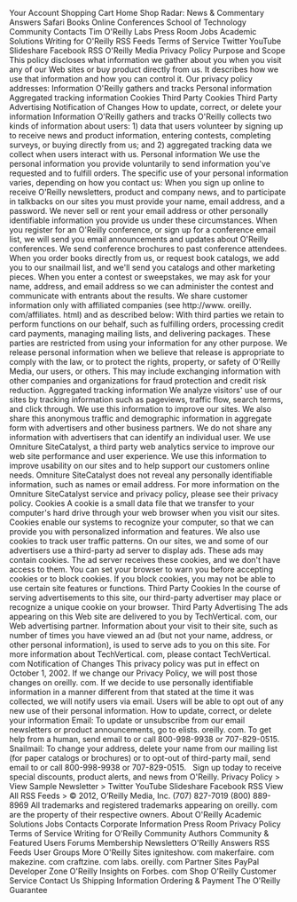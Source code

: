 Your Account Shopping Cart Home Shop Radar: News & Commentary Answers Safari Books Online Conferences School of Technology Community Contacts Tim O'Reilly Labs Press Room Jobs Academic Solutions Writing for O'Reilly RSS Feeds Terms of Service Twitter YouTube Slideshare Facebook RSS O'Reilly Media Privacy Policy Purpose and Scope This policy discloses what information we gather about you when you visit any of our Web sites or buy product directly from us. It describes how we use that information and how you can control it. Our privacy policy addresses: Information O'Reilly gathers and tracks Personal information Aggregated tracking information Cookies Third Party Cookies Third Party Advertising Notification of Changes How to update, correct, or delete your information Information O'Reilly gathers and tracks O'Reilly collects two kinds of information about users: 1) data that users volunteer by signing up to receive news and product information, entering contests, completing surveys, or buying directly from us; and 2) aggregated tracking data we collect when users interact with us. Personal information We use the personal information you provide voluntarily to send information you've requested and to fulfill orders. The specific use of your personal information varies, depending on how you contact us: When you sign up online to receive O'Reilly newsletters, product and company news, and to participate in talkbacks on our sites you must provide your name, email address, and a password. We never sell or rent your email address or other personally identifiable information you provide us under these circumstances. When you register for an O'Reilly conference, or sign up for a conference email list, we will send you email announcements and updates about O'Reilly conferences. We send conference brochures to past conference attendees. When you order books directly from us, or request book catalogs, we add you to our snailmail list, and we'll send you catalogs and other marketing pieces. When you enter a contest or sweepstakes, we may ask for your name, address, and email address so we can administer the contest and communicate with entrants about the results. We share customer information only with affiliated companies (see http://www. oreilly. com/affiliates. html) and as described below: With third parties we retain to perform functions on our behalf, such as fulfilling orders, processing credit card payments, managing mailing lists, and delivering packages. These parties are restricted from using your information for any other purpose. We release personal information when we believe that release is appropriate to comply with the law, or to protect the rights, property, or safety of O'Reilly Media, our users, or others. This may include exchanging information with other companies and organizations for fraud protection and credit risk reduction. Aggregated tracking information We analyze visitors' use of our sites by tracking information such as pageviews, traffic flow, search terms, and click through. We use this information to improve our sites. We also share this anonymous traffic and demographic information in aggregate form with advertisers and other business partners. We do not share any information with advertisers that can identify an individual user. We use Omniture SiteCatalyst, a third party web analytics service to improve our web site performance and user experience. We use this information to improve usability on our sites and to help support our customers online needs. Omniture SiteCatalyst does not reveal any personally identifiable information, such as names or email address. For more information on the Omniture SiteCatalyst service and privacy policy, please see their privacy policy. Cookies A cookie is a small data file that we transfer to your computer's hard drive through your web browser when you visit our sites. Cookies enable our systems to recognize your computer, so that we can provide you with personalized information and features. We also use cookies to track user traffic patterns. On our sites, we and some of our advertisers use a third-party ad server to display ads. These ads may contain cookies. The ad server receives these cookies, and we don't have access to them. You can set your browser to warn you before accepting cookies or to block cookies. If you block cookies, you may not be able to use certain site features or functions. Third Party Cookies In the course of serving advertisements to this site, our third-party advertiser may place or recognize a unique cookie on your browser. Third Party Advertising The ads appearing on this Web site are delivered to you by TechVertical. com, our Web advertising partner. Information about your visit to their site, such as number of times you have viewed an ad (but not your name, address, or other personal information), is used to serve ads to you on this site. For more information about TechVertical. com, please contact TechVertical. com Notification of Changes This privacy policy was put in effect on October 1, 2002. If we change our Privacy Policy, we will post those changes on oreilly. com. If we decide to use personally identifiable information in a manner different from that stated at the time it was collected, we will notify users via email. Users will be able to opt out of any new use of their personal information. How to update, correct, or delete your information Email: To update or unsubscribe from our email newsletters or product announcements, go to elists. oreilly. com. To get help from a human, send email to or call 800-998-9938 or 707-829-0515. Snailmail: To change your address, delete your name from our mailing list (for paper catalogs or brochures) or to opt-out of third-party mail, send email to or call 800-998-9938 or 707-829-0515.   Sign up today to receive special discounts, product alerts, and news from O'Reilly. Privacy Policy > View Sample Newsletter > Twitter YouTube Slideshare Facebook RSS View All RSS Feeds > © 2012, O’Reilly Media, Inc. (707) 827-7019 (800) 889-8969 All trademarks and registered trademarks appearing on oreilly. com are the property of their respective owners. About O'Reilly Academic Solutions Jobs Contacts Corporate Information Press Room Privacy Policy Terms of Service Writing for O'Reilly Community Authors Community & Featured Users Forums Membership Newsletters O'Reilly Answers RSS Feeds User Groups More O'Reilly Sites igniteshow. com makerfaire. com makezine. com craftzine. com labs. oreilly. com Partner Sites PayPal Developer Zone O'Reilly Insights on Forbes. com Shop O'Reilly Customer Service Contact Us Shipping Information Ordering & Payment The O'Reilly Guarantee